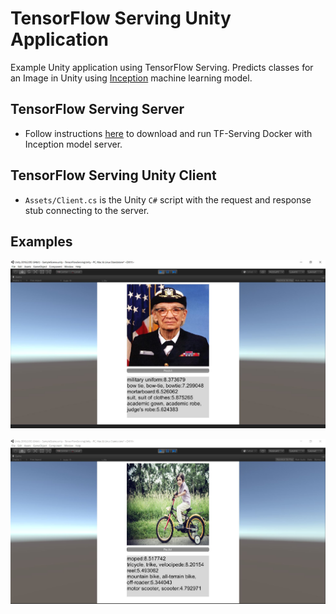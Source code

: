 # TensorFlow Serving Unity Application

Example Unity application using TensorFlow Serving. Predicts classes for an Image in Unity 
using [Inception](https://github.com/tensorflow/models/tree/master/research/inception) machine learning model.

## TensorFlow Serving Server
- Follow instructions [here](https://www.tensorflow.org/serving/serving_inception) to download
and run TF-Serving Docker with Inception model server.

## TensorFlow Serving Unity Client
- `Assets/Client.cs` is the Unity `C#` script with the request and response stub connecting 
to the server.

## Examples
![example1](./ex1.jpg?raw=true "Example 1")

![example2](./ex2.jpg?raw=true "Example 2")

